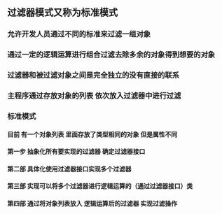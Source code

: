 ## 过滤器模式又称为标准模式
### 允许开发人员通过不同的标准来过滤一组对象
### 通过一定的逻辑运算进行组合过滤去除多余的对象得到想要的对象
### 过滤器和被过滤对象之间是完全独立的没有直接的联系
### 主程序通过存放对象的列表 依次放入过滤器中进行过滤

### 标准模式 
#### 目前 有一个对象列表 里面存放了类型相同的对象 但是属性不同
#### 第一步 抽象化所有要实现的过滤器 确定过滤器接口 
#### 第二部 具体化使用过滤器接口实现多个过滤器
#### 第三部 实现可以将多个过滤器进行逻辑运算的（通过过滤器接口）类  
#### 第四部 通过将对象列表放入 逻辑运算后的过滤器 实现过滤操作